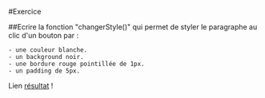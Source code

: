 #Exercice

##Ecrire la fonction "changerStyle()" qui permet de styler le paragraphe au clic d'un bouton par :

    - une couleur blanche.
    - un background noir.
    - une bordure rouge pointillée de 1px.
    - un padding de 5px.

Lien <a href="https://htmlpreview.github.io/?https://github.com/nabil-g/Exo1-Js/blob/master/index.html">résultat</a> !

